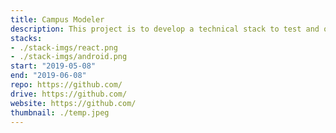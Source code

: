 ```yaml
---
title: Campus Modeler
description: This project is to develop a technical stack to test and observe the agriultural lands and their nutrients
stacks:
- ./stack-imgs/react.png
- ./stack-imgs/android.png
start: "2019-05-08"
end: "2019-06-08"
repo: https://github.com/
drive: https://github.com/
website: https://github.com/
thumbnail: ./temp.jpeg
---
```

